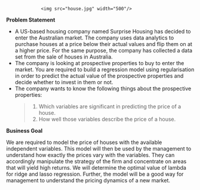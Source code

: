 
                 <img src="house.jpg" width="500"/>

**Problem Statement**
 - A US-based housing company named Surprise Housing has decided to enter the Australian market. The company uses data analytics to purchase houses at a price below their actual values and flip them on at a higher price. For the same purpose, the company has collected a data set from the sale of houses in Australia.
 - The company is looking at prospective properties to buy to enter the market. You are required to build a regression model using regularisation in order to predict the actual value of the prospective properties and decide whether to invest in them or not.
- The company wants to know the following things about the prospective properties:<br>
   > 1. Which variables are significant in predicting the price of a house.<br>
   > 2. How well those variables describe the price of a house.

**Business Goal**  

We are required to model the price of houses with the available independent variables. This model will then be used by the management to understand how exactly the prices vary with the variables. They can accordingly manipulate the strategy of the firm and concentrate on areas that will yield high returns. We will determine the optimal value of lambda for ridge and lasso regression. Further, the model will be a good way for management to understand the pricing dynamics of a new market. 

 

